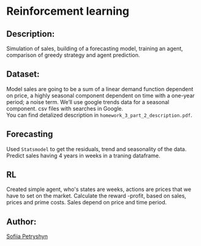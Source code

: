 # Reinforcement learning

## Description:
Simulation of sales, building of a forecasting model, training an agent, comparison of greedy strategy and agent prediction.

## Dataset:
Model sales are going to be a sum of a linear demand function dependent on price, a highly
seasonal component dependent on time with a one-year period; a noise term. We’ll
use google trends data for a seasonal component. csv files with searches in Google.\
You can find detalized description in `homework_3_part_2_description.pdf`. 

## Forecasting
Used `Statsmodel` to get the residuals, trend and seasonality of the data. Predict sales having 4 years in weeks 
in a traning dataframe.

## RL
Created simple agent, who's states are weeks, actions are prices that we have to set on the market. Calculate the reward
 -profit, based on sales, prices and prime costs. Sales depend on price and time period.  

## Author:
[Sofiia Petryshyn](https://github.com/SOFIAshyn/)